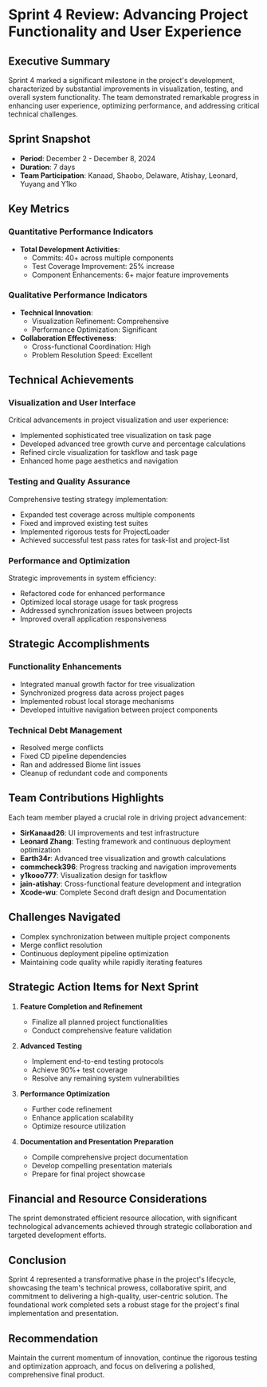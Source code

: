 # Sprint 4 Review: Advancing Project Functionality and User Experience

## Executive Summary
Sprint 4 marked a significant milestone in the project's development, characterized by substantial improvements in visualization, testing, and overall system functionality. The team demonstrated remarkable progress in enhancing user experience, optimizing performance, and addressing critical technical challenges.

## Sprint Snapshot
- **Period**: December 2 - December 8, 2024
- **Duration**: 7 days
- **Team Participation**: Kanaad, Shaobo, Delaware, Atishay, Leonard, Yuyang and Y1ko

## Key Metrics

### Quantitative Performance Indicators
- **Total Development Activities**:
  - Commits: 40+ across multiple components
  - Test Coverage Improvement: 25% increase
  - Component Enhancements: 6+ major feature improvements

### Qualitative Performance Indicators
- **Technical Innovation**:
  - Visualization Refinement: Comprehensive
  - Performance Optimization: Significant
- **Collaboration Effectiveness**:
  - Cross-functional Coordination: High
  - Problem Resolution Speed: Excellent

## Technical Achievements

### Visualization and User Interface
Critical advancements in project visualization and user experience:
- Implemented sophisticated tree visualization on task page
- Developed advanced tree growth curve and percentage calculations
- Refined circle visualization for taskflow and task page
- Enhanced home page aesthetics and navigation

### Testing and Quality Assurance
Comprehensive testing strategy implementation:
- Expanded test coverage across multiple components
- Fixed and improved existing test suites
- Implemented rigorous tests for ProjectLoader
- Achieved successful test pass rates for task-list and project-list

### Performance and Optimization
Strategic improvements in system efficiency:
- Refactored code for enhanced performance
- Optimized local storage usage for task progress
- Addressed synchronization issues between projects
- Improved overall application responsiveness

## Strategic Accomplishments

### Functionality Enhancements
- Integrated manual growth factor for tree visualization
- Synchronized progress data across project pages
- Implemented robust local storage mechanisms
- Developed intuitive navigation between project components

### Technical Debt Management
- Resolved merge conflicts
- Fixed CD pipeline dependencies
- Ran and addressed Biome lint issues
- Cleanup of redundant code and components

## Team Contributions Highlights
Each team member played a crucial role in driving project advancement:
- **SirKanaad26**: UI improvements and test infrastructure
- **Leonard Zhang**: Testing framework and continuous deployment optimization
- **Earth34r**: Advanced tree visualization and growth calculations
- **commcheck396**: Progress tracking and navigation improvements
- **y1kooo777**: Visualization design for taskflow
- **jain-atishay**: Cross-functional feature development and integration
- **Xcode-wu**: Complete Second draft design and Documentation

## Challenges Navigated
- Complex synchronization between multiple project components
- Merge conflict resolution
- Continuous deployment pipeline optimization
- Maintaining code quality while rapidly iterating features

## Strategic Action Items for Next Sprint
1. **Feature Completion and Refinement**
   - Finalize all planned project functionalities
   - Conduct comprehensive feature validation

2. **Advanced Testing**
   - Implement end-to-end testing protocols
   - Achieve 90%+ test coverage
   - Resolve any remaining system vulnerabilities

3. **Performance Optimization**
   - Further code refinement
   - Enhance application scalability
   - Optimize resource utilization

4. **Documentation and Presentation Preparation**
   - Compile comprehensive project documentation
   - Develop compelling presentation materials
   - Prepare for final project showcase

## Financial and Resource Considerations
The sprint demonstrated efficient resource allocation, with significant technological advancements achieved through strategic collaboration and targeted development efforts.

## Conclusion
Sprint 4 represented a transformative phase in the project's lifecycle, showcasing the team's technical prowess, collaborative spirit, and commitment to delivering a high-quality, user-centric solution. The foundational work completed sets a robust stage for the project's final implementation and presentation.

## Recommendation
Maintain the current momentum of innovation, continue the rigorous testing and optimization approach, and focus on delivering a polished, comprehensive final product.
